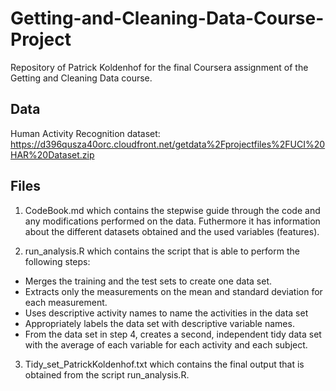 # Getting-and-Cleaning-Data-Course-Project
Repository of Patrick Koldenhof for the final Coursera assignment of the Getting and Cleaning Data course. 

## Data
Human Activity Recognition dataset: <https://d396qusza40orc.cloudfront.net/getdata%2Fprojectfiles%2FUCI%20HAR%20Dataset.zip>

## Files
1. CodeBook.md which contains the stepwise guide through the code and any modifications performed on the data. Futhermore it has information about the different datasets obtained and the used variables (features).

2. run_analysis.R which contains the script that is able to perform the following steps:
- Merges the training and the test sets to create one data set.
- Extracts only the measurements on the mean and standard deviation for each measurement.
- Uses descriptive activity names to name the activities in the data set
- Appropriately labels the data set with descriptive variable names.
- From the data set in step 4, creates a second, independent tidy data set with the average of each variable for each activity and each subject.

3. Tidy_set_PatrickKoldenhof.txt which contains the final output that is obtained from the script run_analysis.R. 

